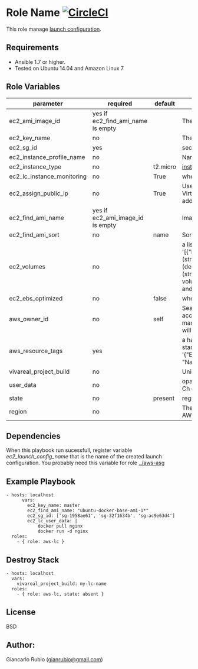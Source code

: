 Role Name [![CircleCI](https://circleci.com/gh/VivaReal/ansible-aws-lc.svg?style=svg)](https://circleci.com/gh/VivaReal/ansible-aws-lc)
=========

This role manage [launch configuration](http://docs.aws.amazon.com/AutoScaling/latest/DeveloperGuide/LaunchConfiguration.html).


Requirements
------------

- Ansible 1.7 or higher.
- Tested on Ubuntu 14.04 and Amazon Linux 7

Role Variables
--------------

| parameter             | required | default | comments |
| --------------------- | -------- | ------- | -------- |
| ec2_ami_image_id                   | yes if  ec2_find_ami_name is empty     |         | The AMI unique identifier to be used for the group.|
| ec2_key_name  |no||The SSH key name to be used for access to managed instances|
| ec2_sg_id  |yes||security group id (or list of ids) to use with the instance|
| ec2_instance_profile_name  |no||Name of the IAM instance profile to use.|
| ec2_instance_type  |no|t2.micro| [instance type](http://docs.aws.amazon.com/AWSEC2/latest/UserGuide/instance-types.html) to use for the instance.|
| ec2_lc_instance_monitoring  |no|True |whether instances in group are launched with detailed monitoring.|
| ec2_assign_public_ip  |no|True| Used for Auto Scaling groups that launch instances into an Amazon Virtual Private Cloud. Specifies whether to assign a public IP address to each instance launched in a Amazon VPC.|
| ec2_find_ami_name                   | yes if  ec2_ami_image_id is empty    |        | Image name (ami) to find |
| ec2_find_ami_sort | no | name | Sort method used to find AMI (name, creationDate, tag, etc.)|
| ec2_volumes    | no | |a list of hash/dictionaries of volumes to add to the new instance; '[{"key":"value", "key":"value"}]'; keys allowed are - device_name (str; required), delete_on_termination (bool; False), device_type (deprecated), ephemeral (str), encrypted (bool; False), snapshot (str), volume_type (str), iops (int) - device_type is deprecated use volume_type, iops must be set when volume_type='io1', ephemeral and snapshot are mutually exclusive.  |
 |ec2_ebs_optimized | no| false |  whether instance is using [optimized EBS](http://docs.aws.amazon.com/AWSEC2/latest/UserGuide/EBSOptimized.html) volumes.|
| aws_owner_id                   | no      |   self      | Search AMIs owned by the specified owner. Can specify an AWS account ID, or one of the special IDs 'self', 'amazon' or 'aws-marketplace'. If not specified, all EC2 AMIs in the specified region will be searched.|
| aws_resource_tags  | yes  |    | a hash/dictionary of tags to add to the new instance or for starting/stopping instance by tag; '{"key":"value"}' and '{"Env":"prod","Product":"platform","App":"sample","Relese":"0.2.1" "Name":"ami name"}' |
| vivareal_project_build                   | no      |         | Unique name for lc. |
| user_data  |no| | opaque blob of data which is made available to the ec2 instance. Ch-hostname.sh forced override. ||
| state | no  | present  | register or deregister the instance|
| region                   | no      |         | The AWS region to use. If not specified then the value of the AWS_REGION or EC2_REGION environment variable, if any, is used.  |

Dependencies
------------

When this playbook run sucessfull, register variable *ec2_launch_config_name* that is the name of the created launch configuration. You probably need this variable for role [../aws-asg](aws-asg)


Example Playbook
----------------
    - hosts: localhost
          vars:
            ec2_key_name: master
            ec2_find_ami_name: "ubuntu-docker-base-ami-1*"
            ec2_sg_id: ['sg-1958ae61', 'sg-32f1634b', 'sg-ac9e63d4']
            ec2_lc_user_data: |
                docker pull nginx  
                docker run -d nginx
      roles:
        - { role: aws-lc }

Destroy Stack
----------------

    - hosts: localhost
      vars:
        vivareal_project_build: my-lc-name
      roles:
        - { role: aws-lc, state: absent }

License
-------

BSD

Author:
------------------

Giancarlo Rubio (<gianrubio@gmail.com>)

